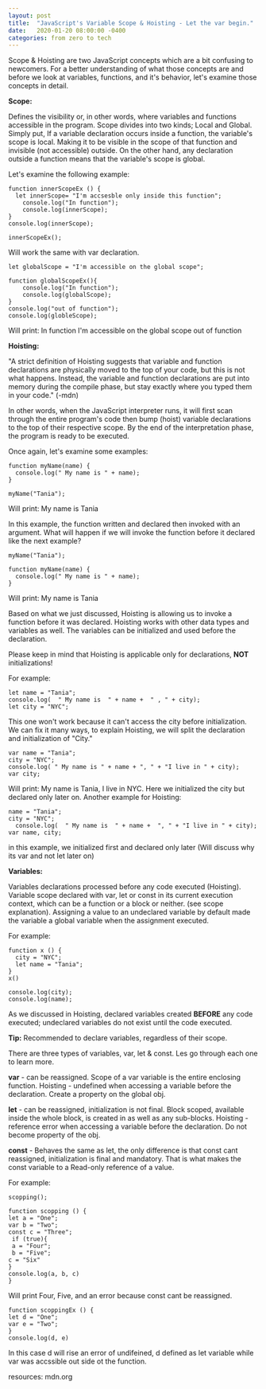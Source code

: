 ```yaml
---
layout: post
title:  "JavaScript's Variable Scope & Hoisting - Let the var begin."
date:   2020-01-20 08:00:00 -0400
categories: from zero to tech
---
```




Scope & Hoisting are two JavaScript concepts which are a bit confusing to newcomers. For a better understanding of what those concepts are and before we look at variables, functions, and it's behavior, let's examine those concepts in detail.

**Scope:**

Defines the visibility or, in other words, where variables and functions accessible in the program. Scope divides into two kinds; Local and Global. Simply put, If a variable declaration occurs inside a function, the variable's scope is local. Making it to be visible in the scope of that function and invisible (not accessible) outside. On the other hand, any declaration outside a function means that the variable's scope is global. 

Let's examine the following example: 
```
function innerScopeEx () {
  let innerScope= "I'm accsesble only inside this function";
    console.log("In function");
    console.log(innerScope);
}
console.log(innerScope);

innerScopeEx(); 
```

Will work the same with var declaration. 

```
let globalScope = "I'm accessible on the global scope";

function globalScopeEx(){
    console.log("In function");
    console.log(globalScope); 
}
console.log("out of function");
console.log(globleScope); 
```
Will print: 
In function
I'm accessible on the global scope
out of function

**Hoisting:**

 "A strict definition of Hoisting suggests that variable and function declarations are physically moved to the top of your code, but this is not what happens. Instead, the variable and function declarations are put into memory during the compile phase, but stay exactly where you typed them in your code." (-mdn)

In other words, when the JavaScript interpreter runs, it will first scan through the entire program's code then bump (hoist) variable declarations to the top of their respective scope. By the end of the interpretation phase, the program is ready to be executed.

Once again, let's examine some examples:
```
function myName(name) {
  console.log(" My name is " + name);
}

myName("Tania"); 
```
Will print: My name is Tania

In this example, the function written and declared then invoked with an argument. What will happen if we will invoke the function before it declared like the next example? 

```
myName("Tania");

function myName(name) {
  console.log(" My name is " + name);
}
```
Will print: My name is Tania

Based on what we just discussed, Hoisting is allowing us to invoke a function before it was declared. 
Hoisting works with other data types and variables as well. 
The variables can be initialized and used before the declaration.

Please keep in mind that Hoisting is applicable only for declarations, **NOT** initializations!

For example: 
```
let name = "Tania";
console.log(  " My name is  " + name +  " , " + city);
let city = "NYC"; 
```
This one won't work because it can't access the city before initialization. We can fix it many ways, to explain Hoisting, we will split the declaration and initialization of "City." 

```
var name = "Tania";
city = "NYC";
console.log( " My name is " + name + ", " + "I live in " + city);
var city; 
```
Will print: My name is Tania, I live in NYC.
Here we initialized the city but declared only later on. 
Another example for Hoisting: 

```
name = "Tania";
city = "NYC"; 
  console.log(  " My name is  " + name +  ", " + "I live in " + city);
var name, city;
```
in this example, we initialized first and declared only later (Will discuss why its var and not let later on)

**Variables:**

Variables declarations processed before any code executed (Hoisting). 
Variable scope declared with var, let or const in its current execution context, which can be a function or a block or neither. (see scope explanation). 
Assigning a value to an undeclared variable by default made the variable a global variable when the assignment executed.

For example:
```
function x () {
  city = "NYC";
  let name = "Tania";
}
x()

console.log(city);
console.log(name);
```
As we discussed in Hoisting, declared variables created **BEFORE** any code executed; undeclared variables do not exist until the code executed. 

**Tip:** 
Recommended to declare variables, regardless of their scope. 

There are three types of variables, var, let & const. 
Les go through each one to learn more. 

**var** - can be reassigned. 
    Scope of a var variable is the entire enclosing function.
    Hoisting - undefined when accessing a variable before the declaration. 
    Create a property on the global obj.
    
**let** - can be reassigned, initialization is not final.
    Block scoped, available inside the whole block, is created in as well as any sub-blocks. 
  Hoisting  - reference error when accessing a variable before the declaration.
     Do not become property of the obj.
     
**const** - 
   Behaves the same as let, the only difference is that const cant reassigned, initialization is final and mandatory. That is what makes the const variable to a Read-only reference of a value. 

For example: 
```
scopping();

function scopping () {
let a = "One";
var b = "Two";
const c = "Three";
 if (true){
 a = "Four";
 b = "Five";
c = "Six"
}
console.log(a, b, c)
}
```
Will print Four, Five, and an error because const cant be reassigned. 
```
function scoppingEx () {
let d = "One";
var e = "Two";
}
console.log(d, e)
```
In this case d will rise an error of undifeined, d defined as let variable while var was accssible out side ot the function. 

resources:
mdn.org
